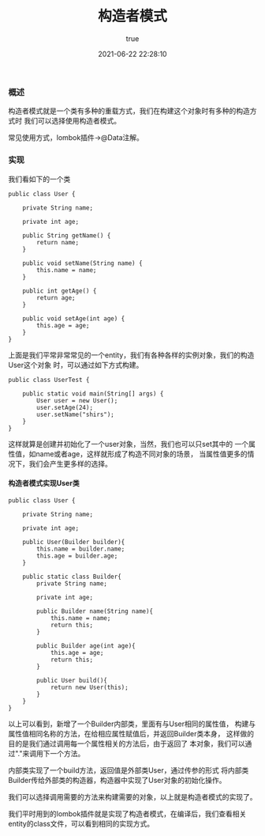 ﻿---
title: 构造者模式
date: 2021-06-22 22:28:10
permalink: /pages/8309a5b876fc9004
categories: 
  - 后端
  - 设计模式
tags: 
  - null
author: 
  name: shirongsheng
  link: https://github.com/shirongsheng
---

### 概述

构造者模式就是一个类有多种的重载方式，我们在构建这个对象时有多种的构造方式时
我们可以选择使用构造者模式。

常见使用方式，lombok插件->@Data注解。

### 实现

我们看如下的一个类       

```
public class User {

    private String name;

    private int age;

    public String getName() {
        return name;
    }

    public void setName(String name) {
        this.name = name;
    }

    public int getAge() {
        return age;
    }

    public void setAge(int age) {
        this.age = age;
    }
}
```

上面是我们平常非常常见的一个entity，我们有各种各样的实例对象，我们的构造User这个对象
时，可以通过如下方式构建。       

```
public class UserTest {

    public static void main(String[] args) {
        User user = new User();
        user.setAge(24);
        user.setName("shirs");
    }
}
```

这样就算是创建并初始化了一个user对象，当然，我们也可以只set其中的
一个属性值，如name或者age，这样就形成了构造不同对象的场景，
当属性值更多的情况下，我们会产生更多样的选择。 

#### 构造者模式实现User类

```
public class User {

    private String name;

    private int age;

    public User(Builder builder){
        this.name = builder.name;
        this.age = builder.age;
    }

    public static class Builder{
        private String name;

        private int age;

        public Builder name(String name){
            this.name = name;
            return this;
        }

        public Builder age(int age){
            this.age = age;
            return this;
        }

        public User build(){
            return new User(this);
        }
    }
}
```

以上可以看到，新增了一个Builder内部类，里面有与User相同的属性值，
构建与属性值相同名称的方法，在给相应属性赋值后，并返回Builder类本身，
这样做的目的是我们通过调用每一个属性相关的方法后，由于返回了
本对象，我们可以通过"."来调用下一个方法。

内部类实现了一个build方法，返回值是外部类User，通过传参的形式
将内部类Builder传给外部类的构造器，构造器中实现了User对象的初始化操作。

我们可以选择调用需要的方法来构建需要的对象，以上就是构造者模式的实现了。

我们平时用到的lombok插件就是实现了构造者模式，在编译后，我们查看相关
entity的class文件，可以看到相同的实现方式。
